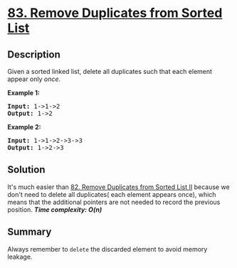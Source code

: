 # [83. Remove Duplicates from Sorted List](https://leetcode.com/problems/remove-duplicates-from-sorted-list/)

## Description

<div class="content__u3I1 question-content__JfgR"><div><p>Given a sorted linked list, delete all duplicates such that each element appear only <em>once</em>.</p>

<p><strong>Example 1:</strong></p>

<pre><strong>Input:</strong> 1-&gt;1-&gt;2
<strong>Output:</strong> 1-&gt;2
</pre>

<p><strong>Example 2:</strong></p>

<pre><strong>Input:</strong> 1-&gt;1-&gt;2-&gt;3-&gt;3
<strong>Output:</strong> 1-&gt;2-&gt;3
</pre>
</div></div>

## Solution
It's much easier than [82. Remove Duplicates from Sorted List II](https://leetcode.com/problems/remove-duplicates-from-sorted-list-ii/) because we don't need to delete all duplicates( each element appears once), which means that the additional pointers are not needed to record the previous position.
_**Time complexity: O(n)**_
## Summary
Always remember to `delete` the discarded element to avoid memory leakage.
